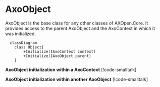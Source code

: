 # AxoObject

AxoObject is the base class for any other classes of AXOpen.Core. It provides access to the parent AxoObject and the AxoContext in which it was initialized.


```mermaid
  classDiagram
    class Object{
        +Initialize(IAxoContext context)
        +Initialize(IAxoObject parent)        
    }     
```

**AxoObject initialization within a AxoContext**
[!code-smalltalk[](../app/src/Examples/AXOpen.AxoObject/AxoObjectExample.st?name=AxoContext)]

**AxoObject initialization within another AxoObject**
[!code-smalltalk[](../app/src/Examples/AXOpen.AxoObject/AxoObjectExample.st?name=AxoObject)]
